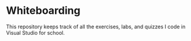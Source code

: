 # Whiteboarding

This repository keeps track of all the exercises, labs, and quizzes I code in Visual Studio for school.
